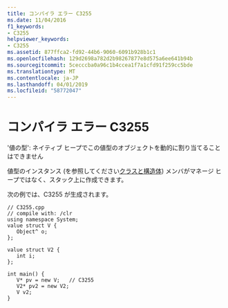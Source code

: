 ```yaml
---
title: コンパイラ エラー C3255
ms.date: 11/04/2016
f1_keywords:
- C3255
helpviewer_keywords:
- C3255
ms.assetid: 877ffca2-fd92-44b6-9060-6091b928b1c1
ms.openlocfilehash: 129d2698a782d2b98267877e8d575a6ee641b94b
ms.sourcegitcommit: 5cecccba0a96c1b4ccea1f7a1cfd91f259cc5bde
ms.translationtype: MT
ms.contentlocale: ja-JP
ms.lasthandoff: 04/01/2019
ms.locfileid: "58772047"
---
```

# <a name="compiler-error-c3255"></a>コンパイラ エラー C3255

'値の型': ネイティブ ヒープでこの値型のオブジェクトを動的に割り当てることはできません

値型のインスタンス (を参照してください[クラスと構造体](../../extensions/classes-and-structs-cpp-component-extensions.md)) メンバがマネージ ヒープではなく、スタック上に作成できます。

次の例では、C3255 が生成されます。

```
// C3255.cpp
// compile with: /clr
using namespace System;
value struct V {
   Object^ o;
};

value struct V2 {
   int i;
};

int main() {
   V* pv = new V;   // C3255
   V2* pv2 = new V2;
   V v2;
}
```
